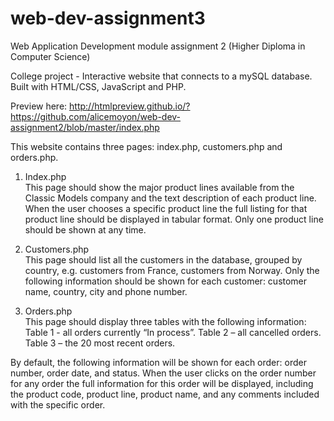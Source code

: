 # web-dev-assignment3

Web Application Development module assignment 2 (Higher Diploma in Computer Science)

College project - Interactive website that connects to a mySQL database. Built with HTML/CSS, JavaScript and PHP.

Preview here: http://htmlpreview.github.io/?https://github.com/alicemoyon/web-dev-assignment2/blob/master/index.php

This website contains three pages: index.php, customers.php and orders.php.

1. Index.php </br>
This page should show the major product lines available from the Classic Models company and the
text description of each product line. When the user chooses a specific product line the full listing
for that product line should be displayed in tabular format. Only one product line should be shown
at any time.</br>

2. Customers.php</br>
This page should list all the customers in the database, grouped by country, e.g. customers from
France, customers from Norway. Only the following information should be shown for each
customer: customer name, country, city and phone number.</br>

3. Orders.php</br>
This page should display three tables with the following information:
Table 1 - all orders currently “In process”.
Table 2 – all cancelled orders.
Table 3 – the 20 most recent orders.

By default, the following information will be shown for each order: order number, order date,
and status. When the user clicks on the order number for any order the full information for this
order will be displayed, including the product code, product line, product name, and any
comments included with the specific order.
